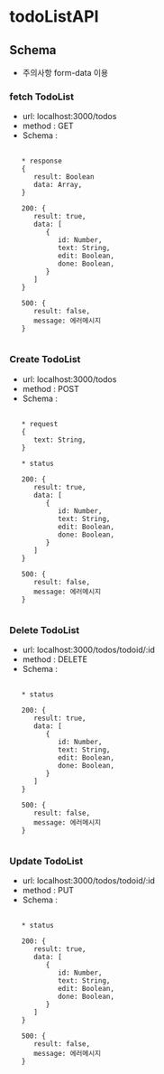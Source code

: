# todoListAPI

## Schema
- 주의사항
form-data 이용
### fetch TodoList 
- url: localhost:3000/todos
- method : GET
- Schema : 
<pre>
   <code>
   * response
   {
      result: Boolean
      data: Array,
   }

   200: {
      result: true,
      data: [
         {
            id: Number,
            text: String,
            edit: Boolean,
            done: Boolean,
         }
      ]
   }

   500: {
      result: false,
      message: 에러메시지
   }
   </code>
</pre>
### Create TodoList 
- url: localhost:3000/todos
- method : POST
- Schema :
<pre>
   <code>
   * request
   {
      text: String,
   }

   * status 

   200: {
      result: true,
      data: [
         {
            id: Number,
            text: String,
            edit: Boolean,
            done: Boolean,
         }
      ]
   }

   500: {
      result: false,
      message: 에러메시지
   }
   </code>
</pre>
### Delete TodoList 
- url: localhost:3000/todos/todoid/:id
- method : DELETE
- Schema :
<pre>
   <code>
   * status

   200: {
      result: true,
      data: [
         {
            id: Number,
            text: String,
            edit: Boolean,
            done: Boolean,
         }
      ]
   }
   
   500: {
      result: false,
      message: 에러메시지
   }
   </code>
</pre>
### Update TodoList 
- url: localhost:3000/todos/todoid/:id
- method : PUT
- Schema :
<pre>
   <code>
   * status

   200: {
      result: true,
      data: [
         {
            id: Number,
            text: String,
            edit: Boolean,
            done: Boolean,
         }
      ]
   }

   500: {
      result: false,
      message: 에러메시지
   }
   </code>
</pre>